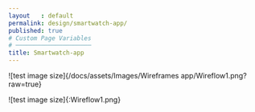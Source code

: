 ```yaml
---
layout   : default
permalink: design/smartwatch-app/
published: true
# Custom Page Variables
# ─────────────────────
title: Smartwatch-app
---
```


![test image size]{/docs/assets/Images/Wireframes app/Wireflow1.png?raw=true}

![test image size]{:Wireflow1.png}